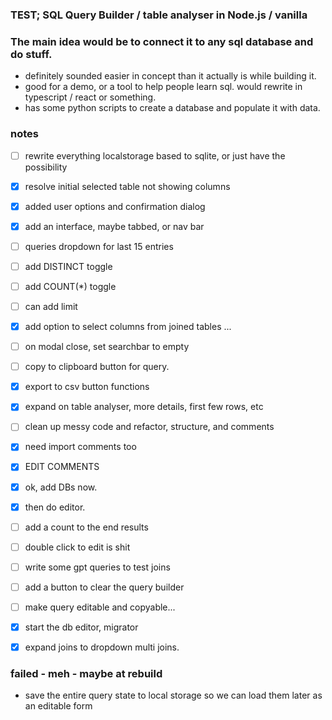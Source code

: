 ### TEST; SQL Query Builder / table analyser in Node.js / vanilla

### The main idea would be to connect it to any sql database and do stuff.

- definitely sounded easier in concept than it actually is while building it.
- good for a demo, or a tool to help people learn sql. would rewrite in typescript / react or something.
- has some python scripts to create a database and populate it with data.

### notes

- [ ] rewrite everything localstorage based to sqlite, or just have the possibility

- [x] resolve initial selected table not showing columns

- [x] added user options and confirmation dialog

- [x] add an interface, maybe tabbed, or nav bar

- [ ] queries dropdown for last 15 entries

- [ ] add DISTINCT toggle

- [ ] add COUNT(*) toggle

- [ ] can add limit

- [x] add option to select columns from joined tables ...

- [ ] on modal close, set searchbar to empty

- [ ] copy to clipboard button for query.

- [x] export to csv button functions 

- [x] expand on table analyser, more details, first few rows, etc

- [ ] clean up messy code and refactor, structure, and comments

- [x] need import comments too

- [x] EDIT COMMENTS

- [x] ok, add DBs now.

- [x] then do editor.

- [ ] add a count to the end results

- [ ] double click to edit is shit

- [ ] write some gpt queries to test joins

- [ ] add a button to clear the query builder

- [ ] make query editable and copyable...

- [x] start the db editor, migrator

- [x] expand joins to dropdown multi joins.

### failed - meh - maybe at rebuild
- save the entire query state to local storage so we can load them later as an editable form